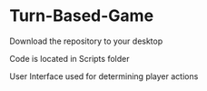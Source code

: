 # Turn-Based-Game
Download the repository to your desktop

Code is located in Scripts folder

User Interface used for determining player actions
